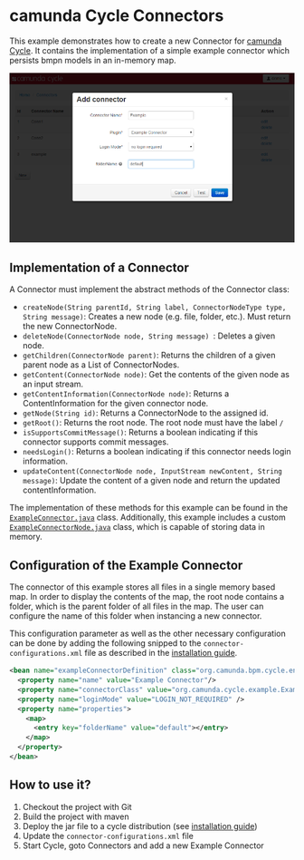 # camunda Cycle Connectors

This example demonstrates how to create a new Connector for [camunda Cycle][1]. It contains the implementation of a simple example connector which persists bmpn models in an in-memory map.

![Create Connector Screenshot][2]



## Implementation of a Connector

A Connector must implement the abstract methods of the Connector class:

* `createNode(String parentId, String label, ConnectorNodeType type, String message)`: Creates a new node (e.g. file, folder, etc.). Must return the new ConnectorNode.
* `deleteNode(ConnectorNode node, String message) `: Deletes a given node.
* `getChildren(ConnectorNode parent)`: Returns the children of a given parent node as a List of ConnectorNodes.
* `getContent(ConnectorNode node)`: Get the contents of the given node as an input stream.
* `getContentInformation(ConnectorNode node)`: Returns a ContentInformation for the given connector node.
* `getNode(String id)`: Returns a ConnectorNode to the assigned id.
* `getRoot()`: Returns the root node. The root node must have the label `/`
* `isSupportsCommitMessage()`: Returns a boolean indicating if this connector supports commit messages.
* `needsLogin()`: Returns a boolean indicating if this connector needs login information.
* `updateContent(ConnectorNode node, InputStream newContent, String message)`: Update the content of a given node and return the updated contentInformation.

The implementation of these methods for this example can be found in the [`ExampleConnector.java`][3] class. Additionally, this example includes a custom [`ExampleConnectorNode.java`][4] class, which is capable of storing data in memory.


## Configuration of the Example Connector

The connector of this example stores all files in a single memory based map. In order to display the contents of the map, the root node contains a folder, which is the parent folder of all files in the map. The user can configure the name of this folder when instancing a new connector.

This configuration parameter as well as the other necessary configuration can be done by adding the following snipped to the `connector-configurations.xml` file as described in the [installation guide][5].

```xml
<bean name="exampleConnectorDefinition" class="org.camunda.bpm.cycle.entity.ConnectorConfiguration">
  <property name="name" value="Example Connector"/>
  <property name="connectorClass" value="org.camunda.cycle.example.ExampleConnector"/>
  <property name="loginMode" value="LOGIN_NOT_REQUIRED" />
  <property name="properties">
    <map>
      <entry key="folderName" value="default"></entry>
    </map>
  </property>
</bean>
```


## How to use it?

1. Checkout the project with Git
2. Build the project with maven
3. Deploy the jar file to a cycle distribution (see [installation guide][5])
4. Update the `connector-configurations.xml` file
4. Start Cycle, goto Connectors and add a new Example Connector

[1]: http://docs.camunda.org/latest/guides/user-guide/#cycle
[2]: docs/screenshot.png
[3]: src/main/java/org/camunda/cycle/example/ExampleConnector.java
[4]: src/main/java/org/camunda/cycle/example/ExampleConnectorNode.java
[5]: http://docs.camunda.org/latest/guides/installation-guide/camunda-cycle/#configuration-adding-connectors
